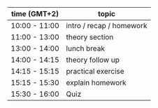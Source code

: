 | time (GMT+2)  | topic                 |
|---------------|-----------------------|
| 10:00 - 11:00 | intro / recap / homework |
| 11:00 - 13:00 | theory section        |
| 13:00 - 14:00 | lunch break           |
| 14:00 - 14:15 | theory follow up      |
| 14:15 - 15:15 | practical exercise    |
| 15:15 - 15:30 | explain homework      |
| 15:30 - 16:00 | Quiz                  |
